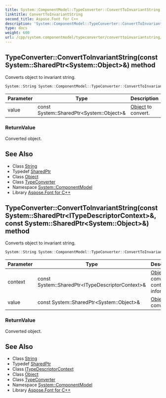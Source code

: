 ```yaml
---
title: System::ComponentModel::TypeConverter::ConvertToInvariantString method
linktitle: ConvertToInvariantString
second_title: Aspose.Font for C++
description: 'System::ComponentModel::TypeConverter::ConvertToInvariantString method. Converts object to invariant string in C++.'
type: docs
weight: 600
url: /cpp/system.componentmodel/typeconverter/converttoinvariantstring/
---
```

## TypeConverter::ConvertToInvariantString(const System::SharedPtr\<System::Object\>\&) method


Converts object to invariant string.

```cpp
System::String System::ComponentModel::TypeConverter::ConvertToInvariantString(const System::SharedPtr<System::Object> &value)
```


| Parameter | Type | Description |
| --- | --- | --- |
| value | const System::SharedPtr\<System::Object\>\& | [Object](../../../system/object/) to convert. |

### ReturnValue

Converted object.

## See Also

* Class [String](../../../system/string/)
* Typedef [SharedPtr](../../../system/sharedptr/)
* Class [Object](../../../system/object/)
* Class [TypeConverter](../)
* Namespace [System::ComponentModel](../../)
* Library [Aspose.Font for C++](../../../)
## TypeConverter::ConvertToInvariantString(const System::SharedPtr\<ITypeDescriptorContext\>\&, const System::SharedPtr\<System::Object\>\&) method


Converts object to invariant string.

```cpp
System::String System::ComponentModel::TypeConverter::ConvertToInvariantString(const System::SharedPtr<ITypeDescriptorContext> &context, const System::SharedPtr<System::Object> &value)
```


| Parameter | Type | Description |
| --- | --- | --- |
| context | const System::SharedPtr\<ITypeDescriptorContext\>\& | [Object](../../../system/object/) conversion context information. |
| value | const System::SharedPtr\<System::Object\>\& | [Object](../../../system/object/) to convert. |

### ReturnValue

Converted object.

## See Also

* Class [String](../../../system/string/)
* Typedef [SharedPtr](../../../system/sharedptr/)
* Class [ITypeDescriptorContext](../../itypedescriptorcontext/)
* Class [Object](../../../system/object/)
* Class [TypeConverter](../)
* Namespace [System::ComponentModel](../../)
* Library [Aspose.Font for C++](../../../)

